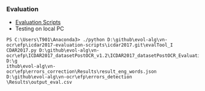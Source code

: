 ### Evaluation
- [Evaluation Scripts](https://git.univ-lr.fr/gchiro01/icdar2017/tree/master)
- Testing on local PC
```
PS C:\Users\T901\Anaconda3> ./python D:\github\evol-alg\vn-ocr\efp\icdar2017-evaluation-scripts\icdar2017.git\evalTool_I
CDAR2017.py D:\github\evol-alg\vn-ocr\efp\ICDAR2017_datasetPostOCR_v1.2\ICDAR2017_datasetPostOCR_Evaluation_2M_v1.2 D:\g
ithub\evol-alg\vn-ocr\efp\errors_correction\Results\result_eng_words.json D:\github\evol-alg\vn-ocr\efp\errors_detection
\Results\output_eval.csv
```
